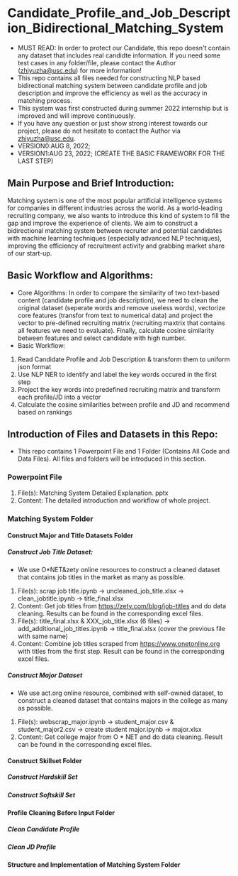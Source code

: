 # Candidate_Profile_and_Job_Description_Bidirectional_Matching_System
- MUST READ: In order to protect our Candidate, this repo doesn't contain any dataset that includes real candidte information. If you need some test cases in any folder/file, please contact the Author (zhiyuzha@usc.edu) for more information!
- This repo contains all files needed for constructing NLP based bidirectional matching system between candidate profile and job description and improve the efficiency as well as the accuracy in matching process.
- This system was first constructed during summer 2022 internship but is improved and will improve continuously.
- If you have any question or just show strong interest towards our project, please do not hesitate to contact the Author via zhiyuzha@usc.edu.
- VERSION0:AUG 8, 2022; 
- VERSION1:AUG 23, 2022; (CREATE THE BASIC FRAMEWORK FOR THE LAST STEP)

## Main Purpose and Brief Introduction:
Matching system is one of the most popular artificial intelligence systems for companies in different industries across the world. As a world-leading recruiting company, we also wants to introduce this kind of system to fill the gap and improve the experience of clients. We aim to construct a bidirectional matching system between recruiter and potential candidates with machine learning techniques (especially advanced NLP techniques), improving the efficiency of recruitment activity and grabbing market share of our start-up.

## Basic Workflow and Algorithms:
- Core Algorithms:
In order to compare the similarity of two text-based content (candidate profile and job description), we need to clean the original dataset (seperate words and remove useless words), vectorize core features (transfor from text to numerical data) and project the vector to pre-defined recruiting matrix (recruiting maxtrix that contains all features we need to evaluate). Finally, calculate cosine similarity between features and select candidate with high number.
- Basic Workflow:
1. Read Candidate Profile and Job Description & transform them to uniform json format
2. Use NLP NER to identify and label the key words occured in the first step
3. Project the key words into predefined recruiting matrix and transform each profile/JD into a vector
4. Calculate the cosine similarities between profile and JD and recommend based on rankings

## Introduction of Files and Datasets in this Repo:
- This repo contains 1 Powerpoint File and 1 Folder (Contains All Code and Data Files). All files and folders will be introduced in this section.

### Powerpoint File
1. File(s): Matching System Detailed Explanation. pptx
2. Content: The detailed introduction and workflow of whole project.

### Matching System Folder

#### Construct Major and Title Datasets Folder
##### Construct Job Title Dataset:
- We use O*NET&zety online resources to construct a cleaned dataset that contains job titles in the market as many as possible.
1. File(s): scrap job title.ipynb -> uncleaned_job_title.xlsx -> clean_jobtitle.ipynb -> title_final.xlsx
2. Content: Get job titles from https://zety.com/blog/job-titles and do data cleaning. Results can be found in the corresponding excel files.
1. File(s): title_final.xlsx & XXX_job_title.xlsx (6 files) -> add_additional_job_titles.ipynb -> title_final.xlsx (cover the previous file with same name)
2. Content: Combine job titles scraped from https://www.onetonline.org with titles from the first step. Result can be found in the corresponding excel files.  
##### Construct Major Dataset
- We use act.org online resource, combined with self-owned dataset, to construct a cleaned dataset that contains majors in the college as many as possible.
1. File(s): webscrap_major.ipynb -> student_major.csv & student_major2.csv -> create student major.ipynb -> major.xlsx
2. Content: Get college major from O * NET and do data cleaning. Result can be found in the corresponding excel files.

#### Construct Skillset Folder
##### Construct Hardskill Set
##### Construct Softskill Set

#### Profile Cleaning Before Input Folder
##### Clean Candidate Profile
##### Clean JD Profile

#### Structure and Implementation of Matching System Folder


